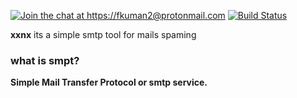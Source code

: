 [![Join the chat at https://fkuman2@protonmail.com](https://badges.gitter.im/pyshark_gitter/Lobby.svg)](https://www.google.com/url?sa=t&rct=j&q=&esrc=s&source=web&cd=&cad=rja&uact=8&ved=2ahUKEwjgq9e_3ObzAhVGqxoKHVrDB7kQFnoECAMQAQ&url=https%3A%2F%2Fwww.4channel.org%2F&usg=AOvVaw2JYxxEtd0jqvbNWWAL0ovv) [![Build Status](https://travis-ci.org/KimiNewt/pyshark.svg)](https://travis-ci.org/KimiNewt/pyshark)
 
 <b>xxnx</b> its a simple smtp tool for mails spaming
 <h3>what is smpt?</h3>
 <b>Simple Mail Transfer Protocol<b> or smtp service.<br>
 
